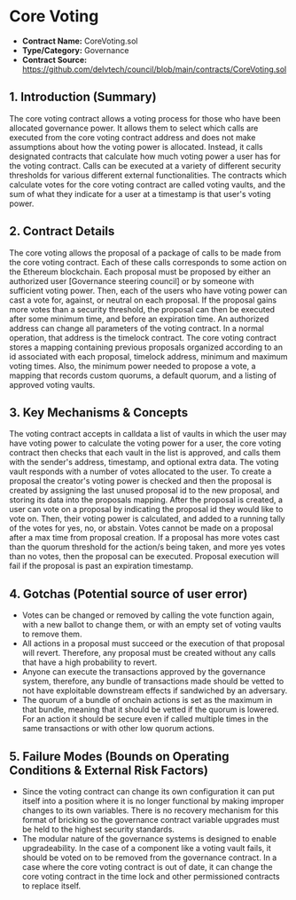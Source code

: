 # Core Voting

* **Contract Name:** CoreVoting.sol
* **Type/Category:** Governance
* **Contract Source:** https://github.com/delvtech/council/blob/main/contracts/CoreVoting.sol

## 1. Introduction (Summary)

The core voting contract allows a voting process for those who have been allocated governance power. It allows them to select which calls are executed from the core voting contract address and does not make assumptions about how the voting power is allocated. Instead, it calls designated contracts that calculate how much voting power a user has for the voting contract. Calls can be executed at a variety of different security thresholds for various different external functionalities. The contracts which calculate votes for the core voting contract are called voting vaults, and the sum of what they indicate for a user at a timestamp is that user's voting power.

## 2. Contract Details

The core voting allows the proposal of a package of calls to be made from the core voting contract. Each of these calls corresponds to some action on the Ethereum blockchain. Each proposal must be proposed by either an authorized user \[Governance steering council] or by someone with sufficient voting power. Then, each of the users who have voting power can cast a vote for, against, or neutral on each proposal. If the proposal gains more votes than a security threshold, the proposal can then be executed after some minimum time, and before an expiration time. An authorized address can change all parameters of the voting contract. In a normal operation, that address is the timelock contract. The core voting contract stores a mapping containing previous proposals organized according to an id associated with each proposal, timelock address, minimum and maximum voting times. Also, the minimum power needed to propose a vote, a mapping that records custom quorums, a default quorum, and a listing of approved voting vaults.

## 3. Key Mechanisms & Concepts

The voting contract accepts in calldata a list of vaults in which the user may have voting power to calculate the voting power for a user, the core voting contract then checks that each vault in the list is approved, and calls them with the sender's address, timestamp, and optional extra data. The voting vault responds with a number of votes allocated to the user. To create a proposal the creator's voting power is checked and then the proposal is created by assigning the last unused proposal id to the new proposal, and storing its data into the proposals mapping. After the proposal is created, a user can vote on a proposal by indicating the proposal id they would like to vote on. Then, their voting power is calculated, and added to a running tally of the votes for yes, no, or abstain. Votes cannot be made on a proposal after a max time from proposal creation. If a proposal has more votes cast than the quorum threshold for the action/s being taken, and more yes votes than no votes, then the proposal can be executed. Proposal execution will fail if the proposal is past an expiration timestamp.

## 4. Gotchas (Potential source of user error)

* Votes can be changed or removed by calling the vote function again, with a new ballot to change them, or with an empty set of voting vaults to remove them.
* All actions in a proposal must succeed or the execution of that proposal will revert. Therefore, any proposal must be created without any calls that have a high probability to revert.
* Anyone can execute the transactions approved by the governance system, therefore, any bundle of transactions made should be vetted to not have exploitable downstream effects if sandwiched by an adversary.
* The quorum of a bundle of onchain actions is set as the maximum in that bundle, meaning that it should be vetted if the quorum is lowered. For an action it should be secure even if called multiple times in the same transactions or with other low quorum actions.

## 5. Failure Modes (Bounds on Operating Conditions & External Risk Factors)

* Since the voting contract can change its own configuration it can put itself into a position where it is no longer functional by making improper changes to its own variables. There is no recovery mechanism for this format of bricking so the governance contract variable upgrades must be held to the highest security standards.
* The modular nature of the governance systems is designed to enable upgradeability. In the case of a component like a voting vault fails, it should be voted on to be removed from the governance contract. In a case where the core voting contract is out of date, it can change the core voting contract in the time lock and other permissioned contracts to replace itself.
